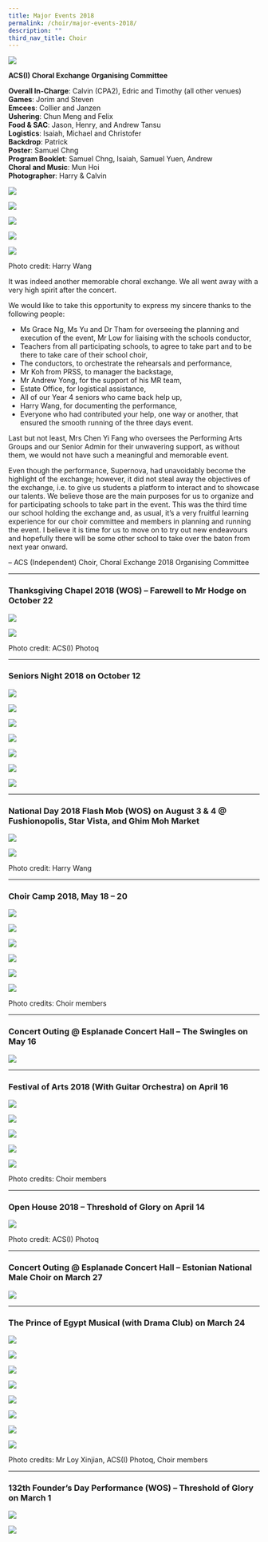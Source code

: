 ```yaml
---
title: Major Events 2018
permalink: /choir/major-events-2018/
description: ""
third_nav_title: Choir
---
```

![](/images/Supernova-Poster-Samuel-Chng-Jay-Hoe.jpg)

**ACS(I) Choral Exchange Organising Committee**

**Overall In-Charge**: Calvin (CPA2), Edric and Timothy (all other venues) <br>
**Games**: Jorim and Steven <br>
**Emcees**: Collier and Janzen <br>
**Ushering**: Chun Meng and Felix <br>
**Food & SAC**: Jason, Henry, and Andrew Tansu <br>
**Logistics**: Isaiah, Michael and Christofer <br>
**Backdrop**: Patrick <br>
**Poster**: Samuel Chng <br>
**Program Booklet**: Samuel Chng, Isaiah, Samuel Yuen, Andrew <br>
**Choral and Music**: Mun Hoi <br>
**Photographer**: Harry & Calvin

![](/images/events%202018-1.png)

![](/images/events%202018-2.png)

![](/images/events%202018-3.png)

![](/images/events%202018-4.png)

![](/images/events%202018-5.png)

Photo credit: Harry Wang

It was indeed another memorable choral exchange. We all went away with a very high spirit after the concert.

We would like to take this opportunity to express my sincere thanks to the following people:

*   Ms Grace Ng, Ms Yu and Dr Tham for overseeing the planning and execution of the event, Mr Low for liaising with the schools conductor,
*   Teachers from all participating schools, to agree to take part and to be there to take care of their school choir,
*   The conductors, to orchestrate the rehearsals and performance,
*   Mr Koh from PRSS, to manager the backstage,
*   Mr Andrew Yong, for the support of his MR team,
*   Estate Office, for logistical assistance,
*   All of our Year 4 seniors who came back help up,
*   Harry Wang, for documenting the performance,
*   Everyone who had contributed your help, one way or another, that ensured the smooth running of the three days event.

Last but not least, Mrs Chen Yi Fang who oversees the Performing Arts Groups and our Senior Admin for their unwavering support, as without them, we would not have such a meaningful and memorable event.

Even though the performance, Supernova, had unavoidably become the highlight of the exchange; however, it did not steal away the objectives of the exchange, i.e. to give us students a platform to interact and to showcase our talents. We believe those are the main purposes for us to organize and for participating schools to take part in the event. This was the third time our school holding the exchange and, as usual, it’s a very fruitful learning experience for our choir committee and members in planning and running the event. I believe it is time for us to move on to try out new endeavours and hopefully there will be some other school to take over the baton from next year onward.

– ACS (Independent) Choir, Choral Exchange 2018 Organising Committee

* * *

### Thanksgiving Chapel 2018 (WOS) – Farewell to Mr Hodge on October 22

![](/images/events%202018-6.png)

![](/images/events%202018-7.png)

Photo credit: ACS(I) Photoq

* * *

### Seniors Night 2018 on October 12

![](/images/events%202018-8.png)

![](/images/events%202018-9.png)

![](/images/events%202018-10.png)

![](/images/events%202018-11.png)

![](/images/events%202018-12.png)

![](/images/events%202018-13.png)

![](/images/events%202018-14.png)

* * *

### National Day 2018 Flash Mob (WOS) on August 3 & 4 @ Fushionopolis, Star Vista, and Ghim Moh Market

![](/images/events%202018-15.png)

![](/images/events%202018-16.png)

Photo credit: Harry Wang

* * *

### Choir Camp 2018, May 18 – 20

![](/images/events%202018-17.png)

![](/images/events%202018-18.png)

![](/images/events%202018-19.png)

![](/images/events%202018-20.png)

![](/images/events%202018-21.png)

![](/images/events%202018-22.png)

Photo credits: Choir members

* * *

### Concert Outing @ Esplanade Concert Hall – The Swingles on May 16

![](/images/events%202018-23.png)

* * *

### Festival of Arts 2018 (With Guitar Orchestra) on April 16

![](/images/LJFU3422.jpg)

![](/images/events%202018-24.png)

![](/images/events%202018-25.png)

![](/images/events%202018-26.png)

![](/images/events%202018-27.png)

Photo credits: Choir members

* * *

### Open House 2018 – Threshold of Glory on April 14

![](/images/events%202018-28.png)

Photo credit: ACS(I) Photoq

* * *

### Concert Outing @ Esplanade Concert Hall – Estonian National Male Choir on March 27

![](/images/events%202018-29.png)

* * *

### The Prince of Egypt Musical (with Drama Club) on March 24

![](/images/The-Prince-of-Egypt-poster.jpg)

![](/images/0-20180324-P93E5501a-1350x586.jpg)

![](/images/events%202018-30.png)

![](/images/events%202018-31.png)

![](/images/events%202018-32.png)

![](/images/events%202018-33.png)

![](/images/events%202018-34.png)

![](/images/events%202018-35.png)

Photo credits: Mr Loy Xinjian, ACS(I) Photoq, Choir members

* * *

### 132th Founder’s Day Performance (WOS) – Threshold of Glory on March 1

![](/images/events%202018-36.png)

![](/images/events%202018-37.png)